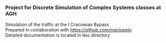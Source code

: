 ### Project for Discrete Simulation of Complex Systems classes at AGH
Simulation of the traffic at the I Cracowian Bypass<br/>
Prepared in coolaboration with https://github.com/maciopelo <br/>
Detailed documentation is located in doc directory
